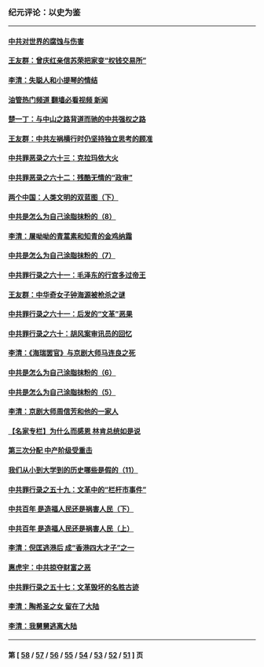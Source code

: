 ### 纪元评论：以史为鉴
---
#### [中共对世界的腐蚀与伤害](../../pages/nsc1028/n13463833.md?12310330) 
#### [王友群：曾庆红亲信苏荣把家变“权钱交易所”](../../pages/nsc1028/n13463003.md?12310330) 
#### [李清：失聪人和小提琴的情结](../../pages/nsc1028/n13459280.md?12310330) 
#### [油管热门频道 翻墙必看视频 新闻](ok?12310330)
#### [楚一丁：与中山之路背道而驰的中共强权之路](../../pages/nsc1028/n13437270.md?12310330) 
#### [王友群：中共左祸横行时仍坚持独立思考的顾准](../../pages/nsc1028/n13444722.md?12310330) 
#### [中共罪恶录之六十三：克拉玛依大火](../../pages/nsc1028/n13443384.md?12310330) 
#### [中共罪恶录之六十二：残酷无情的“政审”](../../pages/nsc1028/n13435894.md?12310330) 
#### [两个中国：人类文明的双蓝图（下）](../../pages/nsc1028/n13423132.md?12310330) 
#### [中共是怎么为自己涂脂抹粉的（8）](../../pages/nsc1028/n13432247.md?12310330) 
#### [李清：屠呦呦的青蒿素和知青的金鸡纳霜](../../pages/nsc1028/n13426884.md?12310330) 
#### [中共是怎么为自己涂脂抹粉的（7）](../../pages/nsc1028/n13431085.md?12310330) 
#### [中共罪行录之六十一：毛泽东的行宫多过帝王](../../pages/nsc1028/n13430849.md?12310330) 
#### [王友群：中华奇女子钟海源被枪杀之谜](../../pages/nsc1028/n13430555.md?12310330) 
#### [中共罪行录之六十一：后发的“文革”恶果](../../pages/nsc1028/n13426672.md?12310330) 
#### [中共罪行录之六十：胡风案审讯员的回忆](../../pages/nsc1028/n13423954.md?12310330) 
#### [李清：《海瑞罢官》与京剧大师马连良之死](../../pages/nsc1028/n13412316.md?12310330) 
#### [中共是怎么为自己涂脂抹粉的（6）](../../pages/nsc1028/n13412021.md?12310330) 
#### [中共是怎么为自己涂脂抹粉的（5）](../../pages/nsc1028/n13405477.md?12310330) 
#### [李清：京剧大师周信芳和他的一家人](../../pages/nsc1028/n13391411.md?12310330) 
#### [【名家专栏】为什么而感恩 林肯总统如是说](../../pages/nsc1028/n13402501.md?12310330) 
#### [第三次分配 中产阶级受重击](../../pages/nsc1028/n13401007.md?12310330) 
#### [我们从小到大学到的历史哪些是假的（11）](../../pages/nsc1028/n13395097.md?12310330) 
#### [中共罪行录之五十九：文革中的“栏杆市事件”](../../pages/nsc1028/n13390605.md?12310330) 
#### [中共百年 是造福人民还是祸害人民（下）](../../pages/nsc1028/n13389389.md?12310330) 
#### [中共百年 是造福人民还是祸害人民（上）](../../pages/nsc1028/n13388697.md?12310330) 
#### [李清：倪匡逃港后 成“香港四大才子”之一](../../pages/nsc1028/n13377522.md?12310330) 
#### [惠虎宇：中共掠夺财富之恶](../../pages/nsc1028/n13374142.md?12310330) 
#### [中共罪行录之五十七：文革毁坏的名胜古迹](../../pages/nsc1028/n13373282.md?12310330) 
#### [李清：陶希圣之女 留在了大陆](../../pages/nsc1028/n13367727.md?12310330) 
#### [李清：我舅舅逃离大陆](../../pages/nsc1028/n13343329.md?12310330) 

---
#### 第 [ [58](./58.md?12310330) / [57](./57.md?12310330) / [56](./56.md?12310330) / [55](./55.md?12310330) / [54](./54.md?12310330) / [53](./53.md?12310330) / [52](./52.md?12310330) / [51](./51.md?12310330) ] 页
